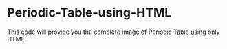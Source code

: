 # Periodic-Table-using-HTML
This code will provide you the complete image of Periodic Table using only HTML.
